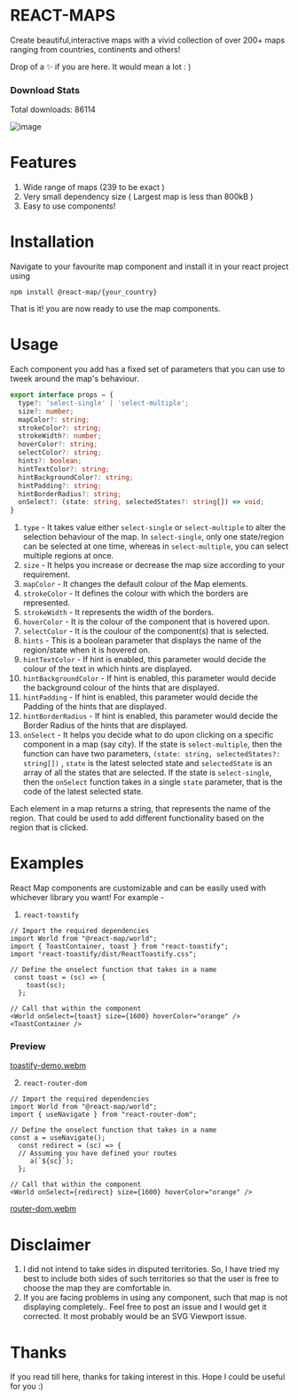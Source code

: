 # REACT-MAPS 

Create beautiful,interactive maps with a vivid collection of over 200+ maps ranging from countries, continents and others! 

Drop of a ✨ if you are here. It would mean a lot : )

### Download Stats
Total downloads: 86114

![image](https://github.com/reactmaps/react-maps/assets/110319892/913ca23e-4a3f-4285-9c98-f227e2f64c4c)

# Features
1) Wide range of maps (239 to be exact )
2) Very small dependency size ( Largest map is less than 800kB )
3) Easy to use components!  

# Installation 
Navigate to your favourite map component and install it in your react project using 
```
npm install @react-map/{your_country}
```
That is it! you are now ready to use the map components.

# Usage 
Each component you add has a fixed set of parameters that you can use to tweek around the map's behaviour.
```ts
export interface props = {
  type?: 'select-single' | 'select-multiple';
  size?: number;
  mapColor?: string;
  strokeColor?: string;
  strokeWidth?: number;
  hoverColor?: string;
  selectColor?: string;
  hints?: boolean;
  hintTextColor?: string;
  hintBackgroundColor?: string;
  hintPadding?: string;
  hintBorderRadius?: string;
  onSelect?: (state: string, selectedStates?: string[]) => void;
}
```
1) `type` - It takes value either `select-single` or `select-multiple` to alter the selection behaviour of the map. In `select-single`, only one state/region can be selected at one time, whereas in `select-multiple`, you can select multiple regions at once. 
2) `size` - It helps you increase or decrease the map size according to your requirement.
3) `mapColor` - It changes the default colour of the Map elements.
4) `strokeColor` - It defines the colour with which the borders are represented.
5) `strokeWidth` - It represents the width of the borders.
6) `hoverColor` - It is the colour of the component that is hovered upon.
7) `selectColor` - It is the coulour of the component(s) that is selected.
8) `hints` - This is a boolean parameter that displays the name of the region/state when it is hovered on.
9) `hintTextColor` - If hint is enabled, this parameter would decide the colour of the text in which hints are displayed.
10) `hintBackgroundColor` - If hint is enabled, this parameter would decide the background colour of the hints that are displayed.
11) `hintPadding` - If hint is enabled, this parameter would decide the Padding of the hints that are displayed.
12) `hintBorderRadius` - If hint is enabled, this parameter would decide the Border Radius of the hints that are displayed.
13) `onSelect` - It helps you decide what to do upon clicking on a specific component in a map (say city). If the state is `select-multiple`, then the function can have two parameters, `(state: string, selectedStates?: string[])` , `state` is the latest selected state and `selectedState` is an array of all the states that are selected. If the state is `select-single`, then the `onSelect` function takes in a single `state` parameter, that is the code of the latest selected state. 

Each element in a map returns a string, that represents the name of the region. That could be used to add different functionality based on the region that is clicked.

# Examples 
React Map components are customizable and can be easily used with whichever library you want! For example - 
1) `react-toastify`
```tsx
// Import the required dependencies
import World from "@react-map/world";
import { ToastContainer, toast } from "react-toastify";
import "react-toastify/dist/ReactToastify.css";

// Define the onselect function that takes in a name
 const toast = (sc) => {
    toast(sc);
  };

// Call that within the component
<World onSelect={toast} size={1600} hoverColor="orange" />
<ToastContainer />
``` 
### Preview 

[toastify-demo.webm](https://github.com/reactmaps/react-maps/assets/110319892/377259b0-4acc-40bb-bab9-d49e51e20b14)

2) `react-router-dom`
```tsx
// Import the required dependencies
import World from "@react-map/world";
import { useNavigate } from "react-router-dom";

// Define the onselect function that takes in a name
const a = useNavigate();
  const redirect = (sc) => {
  // Assuming you have defined your routes
     a(`${sc}`);
  };

// Call that within the component
<World onSelect={redirect} size={1600} hoverColor="orange" />
```

[router-dom.webm](https://github.com/reactmaps/react-maps/assets/110319892/07cafb16-efbc-4616-87d0-9e736a003ef3)

# Disclaimer 
1) I did not intend to take sides in disputed territories. So, I have tried my best to include both sides of such territories so that the user is free to choose the map they are comfortable in. 
2) If you are facing problems in using any component, such that map is not displaying completely.. Feel free to post an issue and I would get it corrected. It most probably would be an SVG Viewport issue.

# Thanks 
If you read till here, thanks for taking interest in this. Hope I could be useful for you :)
